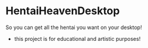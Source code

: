 # HentaiHeavenDesktop
So you can get all the hentai you want on your desktop!


- this project is for educational and artistic purposes!
